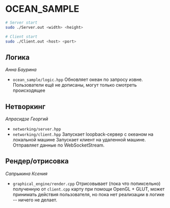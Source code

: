 # OCEAN_SAMPLE
```sh
# Server start
sudo ./Server.out <width> <height>

# Client start
sudo ./Client.out <host> <port>
```

## Логика
*Анна Баурина*
- `ocean_sample/logic.hpp`
Обновляет океан по запросу извне.
Пользователи ещё не дописаны, могут только смотреть происходящее

## Нетворкинг
*Апрасидзе Георгий*
- `networking/server.hpp`
- `networking/client.hpp`
Запускает loopback-сервер с океаном на локальной машине
Запускает клиент на удаленной машине.
Отправляет данные по WebSocketStream.

## Рендер/отрисовка
*Сапрыкина Ксения*
- `graphical_engine/render.cpp`
Отрисовывает (пока что попиксельно) полученную от `client.cpp` карту при помощи OpenGL + GLUT, может принимать действия пользователя, но пока нет реализации в логике -- ничего не делает.
